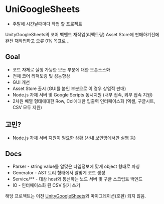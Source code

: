 # UniGoogleSheets

 - 주말에 시간날때마다 작업 할 프로젝트
 
 UnityGoogleSheets의 코어 백엔드 재작업(리팩토링)
 Asset Store에 판매하기전에 완전 재작업하고 오류 0% 목표로 ..
  

## Goal
 - 코드 자체로 실행 가능한 모든 부분에 대한 오픈소스화 
 - 전체 코어 리팩토링 및 성능향상
 - GUI 개선 
 - Asset Store 출시 (GUI를 붙인 부분으로 이 경우 상업적 판매)
 - Node.js 자체 서버 및 Google Scripts 동시지원 (내부 접속, 외부 접속 지원)
 - 2차원 배열 형태에대한 Row, Col에대한 입출력 인터페이스화 (엑셀, 구글시트, CSV 모두 지원)
 
## 고민? 
 - Node.js 자체 서버 지원이 필요한 상황 (사내 보안망에서만 실행 등)
 
## Docs
 - Parser        - string value를 알맞은 타입정보에 맞게 object 형태로 파싱  
 - Generator     - AST 트리 형태에서 알맞게 코드 생성  
 - Service/**    - 대상 host와 통신하는 노드 서버 및 구글 스크립트 백엔드   
 - IO            - 인터페이스화 된 CSV 읽기 쓰기  
  
해당 프로젝트는 이전 [UnityGoogleSheets](https://ugs.shlife.dev)와 마이그레이션(호환) 되지 않음.
